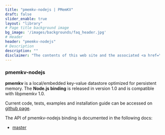 ```yaml
---
title: "pmemkv-nodejs | PMemKV"
draft: false
slider_enable: true
layout: "library"
# Page title background image
bg_image: '/images/backgrounds/faq_header.jpg'
# Header
header: "pmemkv-nodejs"
# Description
description: ""
disclaimer: "The contents of this web site and the associated <a href=\"https://github.com/pmem\">GitHub repositories</a> are BSD-licensed open source."
---
```

### pmemkv-nodejs

**pmemkv** is a local/embedded key-value datastore optimized for persistent memory. The **Node.js binding** is released in version 1.0 and is compatible with libpmemkv 1.0.

Current code, tests, examples and installation guide can be accessed on <a href="https://github.com/pmem/pmemkv-nodejs">github page</a>.

The API of pmemkv-nodejs binding is documented in the following docs:

* [master](https://pmem.io/pmemkv-nodejs/master/jsdoc/index.html)